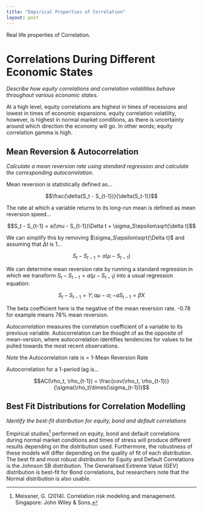 ```yaml
---
title: "Empirical Properties of Correlation"
layout: post
---
```

Real life properties of Correlation.

# Correlations During Different Economic States
*Describe how equity correlations and correlation volatilities behave throughout various economic states.*

At a high level, equity correlations are highest in times of recessions and lowest in times of economic expansions. equity correlation volatility, however, is highest in normal market conditions, as there is uncertainty around which direction the economy will go. In other words; equity correlation gamma is high.

## Mean Reversion & Autocorrelation
*Calculate a mean reversion rate using standard regression and calculate the corresponding autocorrelation.*

Mean reversion is statistically defined as...

$$\frac{\delta(S_t - S_{t-1})}{\delta(S_t-1)}$$

The rate at which a variable returns to its long-run mean is defined as mean reversion speed...

$$S_t - S_{t-1} = a(\mu - S_{t-1})\Delta t + \sigma_S\epsilon\sqrt{\delta t}$$

We can simplify this by removing $\sigma_S\epsilon\sqrt{\Delta t}$ and assuming that $\Delta t$ is 1...

$$S_t - S_{t-1} = a(\mu - S_{t-1})$$

We can determine mean reversion rate by running a standard regression in which we transform $S_t - S_{t-1} = a(\mu - S_{t-1})$ into a usual regression equation:

$$S_t - S_{t-1} = Y; a\mu - \alpha; -aS_{t-1} = \beta X$$

The beta coefficient here is the negative of the mean reversion rate. -0.78 for example means 78% mean reversion. 

*Autocorrelation* measures the correlation coefficient of a variable to its previous variable. Autocorrelation can be thought of as the opposite of mean-version, where autocorrelation identifies tendencies for values to be pulled towards the most recent observations. 

*Note* the Autocorrelation rate is = 1-Mean Reversion Rate

Autocorrelation for a 1-period lag is...

$$AC(\rho_t, \rho_{t-1}) = \frac{cov(\rho_t, \rho_{t-1})}{\sigma(\rho_t)\times(\sigma_{t-1})}$$

## Best Fit Distributions for Correlation Modelling
*Identify the best-fit distribution for equity, bond and default correlations*

Empirical studies[^1] performed on equity, bond and default correlations during normal market conditions and times of stress will produce different results depending on the distribution used. Furthermore, the robustness of these models will differ depending on the quality of fit of each distribution. The best fit and most robust distribution for Equity and Default Correlations is the Johnson SB distribution. The Generalised Extreme Value (GEV) distribution is best-fit for Bond correlations, but researchers note that the Normal distribution is also usable.

[^1]: Meissner, G. (2014). Correlation risk modeling and management. Singapore: John Wiley & Sons.
